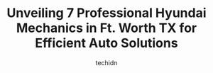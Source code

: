 ---
layout: ampstory
image: https://images.unsplash.com/photo-1628685083829-d31d88bb2757?ixlib=rb-4.0.3&ixid=MnwxMjA3fDB8MHxwaG90by1wYWdlfHx8fGVufDB8fHx8&auto=format&fit=crop&w=640&h=853&q=80
author: techidn
featured: false
description: For top-quality automotive repairs and maintenance, visit the 7 best Hyundai Mechanic in Ft. Worth TX, USA. Their reputation for excellence and their dedication to customer satisfaction make
title: Unveiling 7 Professional Hyundai Mechanics in Ft. Worth TX for Efficient Auto Solutions
cover:
   title: Unveiling 7 Professional Hyundai Mechanics in Ft. Worth TX for Efficient Auto Solutions
   subtitle: Rickpate
   background: https://images.unsplash.com/photo-1628685083829-d31d88bb2757?ixlib=rb-4.0.3&ixid=MnwxMjA3fDB8MHxwaG90by1wYWdlfHx8fGVufDB8fHx8&auto=format&fit=crop&w=640&h=853&q=80

pages: 
 - layout: thirds
   top: <h1>#1 Lone Star Bavarian - Auto Repair Service for BMW, Mercedes, Audi, Mini Cooper</h1>
   bottom: "<p>Saved my biscuit!! Was in town from out of town and a light went on in my mini Cooper. They got me right in no problem that morning!! So GRATEFUL, gal in the front was SU</p>"
   background: https://www.knot35.com/toplist/wp-content/uploads/2023/06/best-hyundai-mechanic-1-in-ft-worth-tx-1685832662.jpeg
   backgroundblur: true
 - layout: thirds
   top: <h1>#2 Fort Worth Auto Garage</h1>
   bottom: "<p>8851 West Fwy #105, Fort Worth, TX 76116, United States</p>"
   background: https://www.knot35.com/toplist/wp-content/uploads/2023/06/best-hyundai-mechanic-2-in-ft-worth-tx-1685832662.jpeg
   cta:
      link: https://www.knot35.com/toplist/unveiling-7-professional-hyundai-mechanics-in-ft-worth-tx-for-efficient-auto-solutions/
      text: Unveiling 7 Professional Hyundai Mechanics in Ft. Worth TX for Efficient Auto Solutions
 - layout: thirds
   top: <h1>#3 All Auto Service & Body</h1>
   bottom: "<p>1600 W Berry St, Fort Worth, TX 76110, United States</p>"
   background: https://www.knot35.com/toplist/wp-content/uploads/2023/06/best-hyundai-mechanic-3-in-ft-worth-tx-1685832663.jpeg
   cta:
      link: https://www.knot35.com/toplist/unveiling-7-professional-hyundai-mechanics-in-ft-worth-tx-for-efficient-auto-solutions/
      text: Unveiling 7 Professional Hyundai Mechanics in Ft. Worth TX for Efficient Auto Solutions
 - layout: thirds
   top: <h1>#4 Fort Worth Autowerks LLC</h1>
   bottom: "<p>7500 W Vickery Blvd Ste C, Fort Worth, TX 76116, United States</p>"
   background: https://images.unsplash.com/photo-1632260260864-caf7fde5ec36?ixlib=rb-4.0.3&ixid=MnwxMjA3fDB8MHxwaG90by1wYWdlfHx8fGVufDB8fHx8&auto=format&fit=crop&w=640&h=853&q=80
   cta:
      link: https://www.knot35.com/toplist/unveiling-7-professional-hyundai-mechanics-in-ft-worth-tx-for-efficient-auto-solutions/
      text: Unveiling 7 Professional Hyundai Mechanics in Ft. Worth TX for Efficient Auto Solutions
 - layout: thirds
   top: <h1>#5 Service and Parts - Hiley Hyundai</h1>
   bottom: "<p>9000 West Fwy, Fort Worth, TX 76108, United States</p>"
   background: https://images.unsplash.com/photo-1608501821300-4f99e58bba77?ixlib=rb-4.0.3&ixid=MnwxMjA3fDB8MHxwaG90by1wYWdlfHx8fGVufDB8fHx8&auto=format&fit=crop&w=640&h=853&q=80
   cta:
      link: https://www.knot35.com/toplist/unveiling-7-professional-hyundai-mechanics-in-ft-worth-tx-for-efficient-auto-solutions/
      text: Unveiling 7 Professional Hyundai Mechanics in Ft. Worth TX for Efficient Auto Solutions
 - layout: thirds
   top: <h1>#6 JD Automotive Service</h1>
   bottom: "<p>2125 E Lancaster Ave, Fort Worth, TX 76103, United States</p>"
   background: https://images.unsplash.com/photo-1564951434112-64d74cc2a2d7?ixlib=rb-4.0.3&ixid=MnwxMjA3fDB8MHxwaG90by1wYWdlfHx8fGVufDB8fHx8&auto=format&fit=crop&w=640&h=853&q=80
   cta:
      link: https://www.knot35.com/toplist/unveiling-7-professional-hyundai-mechanics-in-ft-worth-tx-for-efficient-auto-solutions/
      text: Unveiling 7 Professional Hyundai Mechanics in Ft. Worth TX for Efficient Auto Solutions
 - layout: thirds
   top: <h1>#7 FOREIGN AND DOMESTIC AUTO TECH</h1>
   bottom: "<p>5653 Westcreek Dr, Fort Worth, TX 76133, United States</p>"
   background: https://images.unsplash.com/photo-1527067829737-402993088e6b?ixlib=rb-4.0.3&ixid=MnwxMjA3fDB8MHxwaG90by1wYWdlfHx8fGVufDB8fHx8&auto=format&fit=crop&w=640&h=853&q=80
   cta:
      link: https://www.knot35.com/toplist/unveiling-7-professional-hyundai-mechanics-in-ft-worth-tx-for-efficient-auto-solutions/
      text: Unveiling 7 Professional Hyundai Mechanics in Ft. Worth TX for Efficient Auto Solutions
 - layout: thirds
   middle: Continue reading...
   background: https://images.unsplash.com/photo-1620421680010-0766ff230392?ixlib=rb-4.0.3&ixid=MnwxMjA3fDB8MHxwaG90by1wYWdlfHx8fGVufDB8fHx8&auto=format&fit=crop&w=640&h=853&q=80
   cta:
      link: https://www.knot35.com/toplist/unveiling-7-professional-hyundai-mechanics-in-ft-worth-tx-for-efficient-auto-solutions/
      text: Unveiling 7 Professional Hyundai Mechanics in Ft. Worth TX for Efficient Auto Solutions
      
---